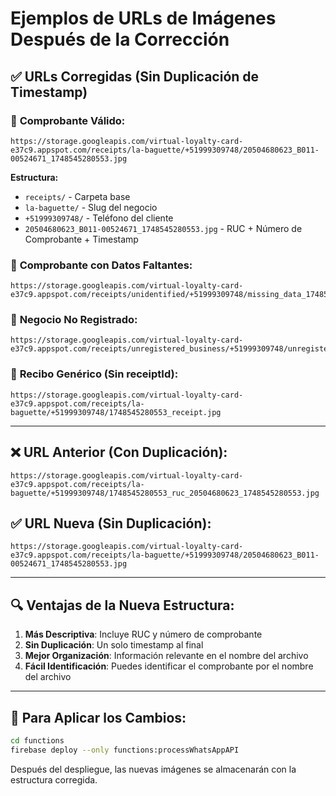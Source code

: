 # Ejemplos de URLs de Imágenes Después de la Corrección

## ✅ **URLs Corregidas (Sin Duplicación de Timestamp)**

### 📄 **Comprobante Válido:**
```
https://storage.googleapis.com/virtual-loyalty-card-e37c9.appspot.com/receipts/la-baguette/+51999309748/20504680623_B011-00524671_1748545280553.jpg
```

**Estructura:**
- `receipts/` - Carpeta base
- `la-baguette/` - Slug del negocio
- `+51999309748/` - Teléfono del cliente
- `20504680623_B011-00524671_1748545280553.jpg` - RUC + Número de Comprobante + Timestamp

### 🚫 **Comprobante con Datos Faltantes:**
```
https://storage.googleapis.com/virtual-loyalty-card-e37c9.appspot.com/receipts/unidentified/+51999309748/missing_data_1748545280553.jpg
```

### 🏢 **Negocio No Registrado:**
```
https://storage.googleapis.com/virtual-loyalty-card-e37c9.appspot.com/receipts/unregistered_business/+51999309748/unregistered_ruc_20504680623_1748545280553.jpg
```

### 📝 **Recibo Genérico (Sin receiptId):**
```
https://storage.googleapis.com/virtual-loyalty-card-e37c9.appspot.com/receipts/la-baguette/+51999309748/1748545280553_receipt.jpg
```

---

## ❌ **URL Anterior (Con Duplicación):**
```
https://storage.googleapis.com/virtual-loyalty-card-e37c9.appspot.com/receipts/la-baguette/+51999309748/1748545280553_ruc_20504680623_1748545280553.jpg
```

## ✅ **URL Nueva (Sin Duplicación):**
```
https://storage.googleapis.com/virtual-loyalty-card-e37c9.appspot.com/receipts/la-baguette/+51999309748/20504680623_B011-00524671_1748545280553.jpg
```

---

## 🔍 **Ventajas de la Nueva Estructura:**

1. **Más Descriptiva**: Incluye RUC y número de comprobante
2. **Sin Duplicación**: Un solo timestamp al final
3. **Mejor Organización**: Información relevante en el nombre del archivo
4. **Fácil Identificación**: Puedes identificar el comprobante por el nombre del archivo

---

## 🚀 **Para Aplicar los Cambios:**

```bash
cd functions
firebase deploy --only functions:processWhatsAppAPI
```

Después del despliegue, las nuevas imágenes se almacenarán con la estructura corregida.
